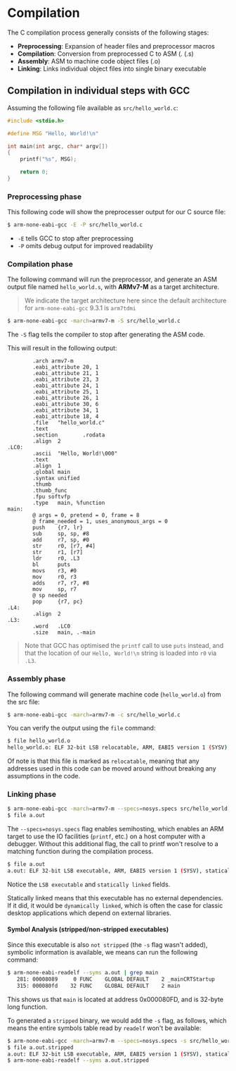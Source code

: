# Compilation

The C compilation process generally consists of the following stages:

- **Preprocessing**: Expansion of header files and preprocessor macros
- **Compilation**: Conversion from preprocessed C to ASM (. (.s)
- **Assembly**: ASM to machine code object files (.o)
- **Linking**: Links individual object files into single binary executable

## Compilation in individual steps with GCC

Assuming the following file available as `src/hello_world.c`:

```C
#include <stdio.h>

#define MSG "Hello, World!\n"

int main(int argc, char* argv[])
{
    printf("%s", MSG);

    return 0;
}
```

### Preprocessing phase

This following code will show the preprocesser output for our C source file:
```bash
$ arm-none-eabi-gcc -E -P src/hello_world.c
```

- `-E` tells GCC to stop after preprocessing
- `-P` omits debug output for improved readability

### Compilation phase

The following command will run the preprocessor, and generate an ASM output
file named `hello_world.s`, with **ARMv7-M** as a target architecture.

> We indicate the target architecture here since the default architecture
  for `arm-none-eabi-gcc` 9.3.1 is `arm7tdmi`

```bash
$ arm-none-eabi-gcc -march=armv7-m -S src/hello_world.c
````

The `-S` flag tells the compiler to stop after generating the ASM code.

This will result in the following output:
```arm
        .arch armv7-m
        .eabi_attribute 20, 1
        .eabi_attribute 21, 1
        .eabi_attribute 23, 3
        .eabi_attribute 24, 1
        .eabi_attribute 25, 1
        .eabi_attribute 26, 1
        .eabi_attribute 30, 6
        .eabi_attribute 34, 1
        .eabi_attribute 18, 4
        .file   "hello_world.c"
        .text
        .section        .rodata
        .align  2
.LC0:
        .ascii  "Hello, World!\000"
        .text
        .align  1
        .global main
        .syntax unified
        .thumb
        .thumb_func
        .fpu softvfp
        .type   main, %function
main:
        @ args = 0, pretend = 0, frame = 8
        @ frame_needed = 1, uses_anonymous_args = 0
        push    {r7, lr}
        sub     sp, sp, #8
        add     r7, sp, #0
        str     r0, [r7, #4]
        str     r1, [r7]
        ldr     r0, .L3
        bl      puts
        movs    r3, #0
        mov     r0, r3
        adds    r7, r7, #8
        mov     sp, r7
        @ sp needed
        pop     {r7, pc}
.L4:
        .align  2
.L3:
        .word   .LC0
        .size   main, .-main
```

> Note that GCC has optimised the `printf` call to use `puts` instead, and that
  the location of our `Hello, World!\n` string is loaded into `r0` via `.L3`.

### Assembly phase

The following command will generate machine code (`hello_world.o`) from the
src file:

```bash
$ arm-none-eabi-gcc -march=armv7-m -c src/hello_world.c
```

You can verify the output using the `file` command:

```bash
$ file hello_world.o
hello_world.o: ELF 32-bit LSB relocatable, ARM, EABI5 version 1 (SYSV), not stripped
```

Of note is that this file is marked as `relocatable`, meaning that any
addresses used in this code can be moved around without breaking any
assumptions in the code.

### Linking phase

```bash
$ arm-none-eabi-gcc -march=armv7-m --specs=nosys.specs src/hello_world.c
$ file a.out
```

The `--specs=nosys.specs` flag enables semihosting, which enables an ARM target
to use the IO facilities (`printf`, etc.) on a host computer with a debugger.
Without this additional flag, the call to printf won't resolve to a matching
function during the compilation process.

```bash
$ file a.out
a.out: ELF 32-bit LSB executable, ARM, EABI5 version 1 (SYSV), statically linked, not stripped
```

Notice the `LSB executable` and `statically linked` fields.

Statically linked means that this executable has no external dependencies. If
it did, it would be `dynamically linked`, which is often the case for classic
desktop applications which depend on external libraries.

#### Symbol Analysis (stripped/non-stripped executables)

Since this executable is also `not stripped` (the `-s` flag wasn't added),
symbolic information is available, we means can run the following command:

```bash
$ arm-none-eabi-readelf --syms a.out | grep main
   281: 00008089     0 FUNC    GLOBAL DEFAULT    2 _mainCRTStartup
   315: 000080fd    32 FUNC    GLOBAL DEFAULT    2 main
```

This shows us that `main` is located at address 0x000080FD, and is 32-byte long
function.

To generated a `stripped` binary, we would add the `-s` flag, as follows,
which means the entire symbols table read by `readelf` won't be available:

```bash
$ arm-none-eabi-gcc -march=armv7-m --specs=nosys.specs -s src/hello_world.c -o a.out.stripped
$ file a.out.stripped
a.out: ELF 32-bit LSB executable, ARM, EABI5 version 1 (SYSV), statically linked, stripped
$ arm-none-eabi-readelf --syms a.out.stripped
```

